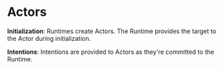 # Actors

**Initialization**: Runtimes create Actors. The Runtime provides the target to the Actor during initialization.

**Intentions**: Intentions are provided to Actors as they're committed to the Runtime.

